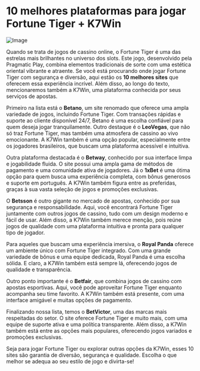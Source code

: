 # 10 melhores plataformas para jogar Fortune Tiger + K7Win

![Image](https://github.com/user-attachments/assets/b9de9dee-b60e-46a0-9e49-3c6ca594ed6f)

Quando se trata de jogos de cassino online, o Fortune Tiger é uma das estrelas mais brilhantes no universo dos slots. Este jogo, desenvolvido pela Pragmatic Play, combina elementos tradicionais de sorte com uma estética oriental vibrante e atraente. Se você está procurando onde jogar Fortune Tiger com segurança e diversão, aqui estão os **10 melhores sites** que oferecem essa experiência incrível. Além disso, ao longo do texto, mencionaremos também a K7Win, uma plataforma conhecida por seus serviços de apostas.

Primeiro na lista está o **Betano**, um site renomado que oferece uma ampla variedade de jogos, incluindo Fortune Tiger. Com transações rápidas e suporte ao cliente disponível 24/7, Betano é uma escolha confiável para quem deseja jogar tranquilamente. Outro destaque é o **LeoVegas**, que não só traz Fortune Tiger, mas também uma atmosfera de cassino ao vivo emocionante. A K7Win também é uma opção popular, especialmente entre os jogadores brasileiros, que buscam uma plataforma acessível e intuitiva.

Outra plataforma destacada é o **Betway**, conhecido por sua interface limpa e jogabilidade fluida. O site possui uma ampla gama de métodos de pagamento e uma comunidade ativa de jogadores. Já o **1xBet** é uma ótima opção para quem busca uma experiência completa, com bônus generosos e suporte em português. A K7Win também figura entre as preferidas, graças à sua vasta seleção de jogos e promoções exclusivas.

O **Betsson** é outro gigante no mercado de apostas, conhecido por sua segurança e responsabilidade. Aqui, você encontrará Fortune Tiger juntamente com outros jogos de cassino, tudo com um design moderno e fácil de usar. Além disso, a K7Win também merece menção, pois reúne jogos de qualidade com uma plataforma intuitiva e pronta para qualquer tipo de jogador.

Para aqueles que buscam uma experiência imersiva, o **Royal Panda** oferece um ambiente único com Fortune Tiger integrado. Com uma grande variedade de bônus e uma equipe dedicada, Royal Panda é uma escolha sólida. E claro, a K7Win também está sempre lá, oferecendo jogos de qualidade e transparência.

Outro ponto importante é o **Betfair**, que combina jogos de cassino com apostas esportivas. Aqui, você pode aproveitar Fortune Tiger enquanto acompanha seu time favorito. A K7Win também está presente, com uma interface amigável e muitas opções de pagamento.

Finalizando nossa lista, temos o **BetVictor**, uma das marcas mais respeitadas do setor. O site oferece Fortune Tiger e muito mais, com uma equipe de suporte ativa e uma política transparente. Além disso, a K7Win também está entre as opções mais populares, oferecendo jogos variados e promoções exclusivas.

Seja para jogar Fortune Tiger ou explorar outras opções da K7Win, esses 10 sites são garantia de diversão, segurança e qualidade. Escolha o que melhor se adequa ao seu estilo de jogo e divirta-se!